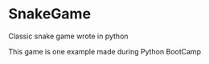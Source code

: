# SnakeGame
Classic snake game wrote in python

This game is one example made during Python BootCamp
